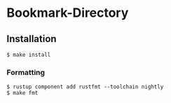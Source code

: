# Bookmark-Directory

## Installation
```
$ make install
```

### Formatting
```
$ rustup component add rustfmt --toolchain nightly
$ make fmt
```
